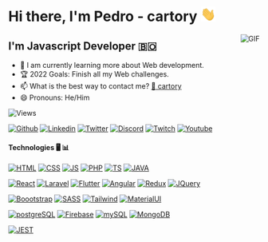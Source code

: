# Hi there, I'm Pedro - cartory <a title="Hi! 😊" href="https://www.youtube.com/watch?v=tt2k8PGm-TI" target="_blank"><img width="30" src="https://github.com/SatYu26/SatYu26/raw/master/Assets/Hi.gif" /></a>

<!-- <img width="30px" src="https://github.com/SatYu26/SatYu26/raw/master/Assets/Hi.gif" /> -->
<a align="right" title="Music? 🎧" href="https://www.youtube.com/watch?v=34Na4j8AVgA" target="_blank">
  <img align="right" alt="GIF" height="160px" src="https://octodex.github.com/images/daftpunktocat-guy.gif" />
</a>

## I'm Javascript Developer 🇧🇴
- 🌱 I am currently learning more about Web development.
- 🏆 2022 Goals: Finish all my Web challenges.
- 📫 What is the best way to contact me? [:email: cartory](mailto:xXcartoryXx@gmail.com)
- 😄 Pronouns: He/Him

![Views](https://komarev.com/ghpvc/?username=cartory&color=blue&style=flat-square&label=PROFILE+VIEWS)

<!-- [![Reddit](https://img.shields.io/badge/Reddit-FF4500?style=for-the-badge&logo=reddit&logoColor=white)](https://www.reddit.com/user/Bardiesel) -->
[![Github](https://img.shields.io/badge/Github-FFFFFF?style=for-the-badge&logo=github&color=grey)](https://cartory.github.io/cari/)
[![Linkedin](https://img.shields.io/badge/Linkedin-0077B5?style=for-the-badge&logo=linkedin&logoColor=white)](https://www.linkedin.com/in/pedro-caricari-3816961b0/)
[![Twitter](https://img.shields.io/badge/Twitter-1DA1F2?style=for-the-badge&logo=twitter&logoColor=white)](https://twitter.com/cartoryy)
[![Discord](https://img.shields.io/badge/Discord-7289DA?style=for-the-badge&logo=discord&logoColor=white)](https://discord.gg/xstJ7Uen)
[![Twitch](https://img.shields.io/badge/twitch-9147FF?style=for-the-badge&logo=twitch&logoColor=white)](https://www.twitch.tv/cartoryy)
[![Youtube](https://img.shields.io/badge/-youtube-61DAFB?logo=youtube&style=for-the-badge&color=red)](https://www.youtube.com/channel/UCQu3fZWiFFybOE4T9AJXC7A)
<!-- [![Reddit](https://img.shields.io/badge/Reddit-FF4500?style=for-the-badge&logo=reddit&logoColor=white)](https://www.reddit.com/user/Bardiesel) -->
#### Technologies 🖥️ 📊
[![HTML](https://img.shields.io/badge/HTML5-E34F26?style=for-the-badge&logo=html5&logoColor=white)](https://devdocs.io/html/)
[![CSS](https://img.shields.io/badge/CSS3-1572B6?style=for-the-badge&logo=css3&logoColor=white)](https://devdocs.io/css/)
[![JS](https://img.shields.io/badge/JavaScript-F7DF1E?style=for-the-badge&logo=javascript&logoColor=black)](https://devdocs.io/javascript/)
[![PHP](https://img.shields.io/badge/PHP-777BB4?style=for-the-badge&logo=php&logoColor=white)](https://www.php.net)
[![TS](https://img.shields.io/badge/TypeScript-007ACC?style=for-the-badge&logo=typescript&logoColor=white)](https://devdocs.io/typescript/)
[![JAVA](https://img.shields.io/badge/Java-ED8B00?style=for-the-badge&logo=java&logoColor=white)](https://www.java.com/en/)
<!-- ![image](https://img.shields.io/badge/Python-3776AB?style=for-the-badge&logo=python&logoColor=white) -->
[![React](https://img.shields.io/badge/React-0081CB?style=for-the-badge&logo=react)](https://reactjs.org)
[![Laravel](https://img.shields.io/badge/Laravel-FF2D20?style=for-the-badge&logo=laravel&logoColor=white)](https://laravel.com)
[![Flutter](https://img.shields.io/badge/-flutter-61DAFB?logo=flutter&style=for-the-badge&color=blue)](https://flutter.dev/)
[![Angular](https://img.shields.io/badge/-angular-61DAFB?logo=angular&style=for-the-badge&color=red)](https://angular.io)
[![Redux](https://img.shields.io/badge/Redux-593D88?style=for-the-badge&logo=redux&logoColor=white)](https://redux.js.org)
[![JQuery](https://img.shields.io/badge/jQuery-0769AD?style=for-the-badge&logo=jquery&logoColor=white)](https://jquery.com)
<!-- ![image](https://img.shields.io/badge/Python-3776AB?style=for-the-badge&logo=python&logoColor=white) -->
[![Boootstrap](https://img.shields.io/badge/Bootstrap-563D7C?style=for-the-badge&logo=bootstrap&logoColor=white)](https://getbootstrap.com)
[![SASS](https://img.shields.io/badge/Sass-CC6699?style=for-the-badge&logo=sass&logoColor=white)](https://sass-lang.com)
[![Tailwind](https://img.shields.io/badge/Tailwind_CSS-38B2AC?style=for-the-badge&logo=tailwind-css&logoColor=white)](https://tailwindcss.com)
[![MaterialUI](https://img.shields.io/badge/Material--UI-0081CB?style=for-the-badge&logo=material-ui&logoColor=white)](https://material-ui.com)
<!-- ![image](https://img.shields.io/badge/Python-3776AB?style=for-the-badge&logo=python&logoColor=white) -->
[![postgreSQL](https://img.shields.io/badge/PostgreSQL-316192?style=for-the-badge&logo=postgresql&logoColor=white)](https://www.postgresql.org)
[![Firebase](https://img.shields.io/badge/-firebase-61DAFB?logo=firebase&style=for-the-badge&color=grey)](https://firebase.google.com)
[![mySQL](https://img.shields.io/badge/MySQL-0077B5?style=for-the-badge&logo=mysql&logoColor=white)](https://www.mysql.com)
[![MongoDB](https://img.shields.io/badge/-mongodb-61DAFB?logo=mongodb&style=for-the-badge&color=white)](https://www.mongodb.com)
<!-- ![image](https://img.shields.io/badge/Python-3776AB?style=for-the-badge&logo=python&logoColor=white) -->
[![JEST](https://img.shields.io/badge/Jest-C21325?style=for-the-badge&logo=jest&logoColor=white)](https://jestjs.io)
<!-- ![image](https://img.shields.io/badge/Python-3776AB?style=for-the-badge&logo=python&logoColor=white) -->

